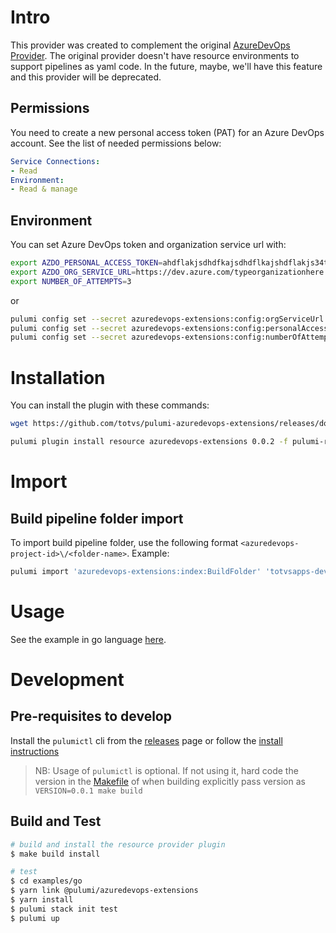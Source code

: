 # Intro
This provider was created to complement the original [AzureDevOps Provider](https://www.pulumi.com/registry/packages/azuredevops). The original provider doesn't have resource environments to support pipelines as yaml code. In the future, maybe, we'll have this feature and this provider will be deprecated.

## Permissions

You need to create a new personal access token (PAT) for an Azure DevOps account. See the list of needed permissions below:

```yaml
Service Connections:
- Read
Environment:
- Read & manage
```

## Environment

You can set Azure DevOps token and organization service url with:

```sh
export AZDO_PERSONAL_ACCESS_TOKEN=ahdflakjsdhdfkajsdhdflkajshdflakjs34t9813h4v134ht3i4
export AZDO_ORG_SERVICE_URL=https://dev.azure.com/typeorganizationhere
export NUMBER_OF_ATTEMPTS=3
```
or
```sh
pulumi config set --secret azuredevops-extensions:config:orgServiceUrl https://dev.azure.com/typeorganizationhere
pulumi config set --secret azuredevops-extensions:config:personalAccessToken ahdflakjsdhdfkajsdhdflkajshdflakjs34t9813h4v134ht3i4
pulumi config set --secret azuredevops-extensions:config:numberOfAttempts 3
```

# Installation

You can install the plugin with these commands:

```bash
wget https://github.com/totvs/pulumi-azuredevops-extensions/releases/download/v0.0.2-alpha.1636747691%2Bbb5b83c8/pulumi-resource-azuredevops-extensions-v0.0.2-alpha.1636747691+bb5b83c8-linux-amd64.tar.gz

pulumi plugin install resource azuredevops-extensions 0.0.2 -f pulumi-resource-azuredevops-extensions-v0.0.2-alpha.1636747691+bb5b83c8-linux-amd64.tar.gz
```

# Import

## Build pipeline folder import
To import build pipeline folder, use the following format ```<azuredevops-project-id>\/<folder-name>```. Example:


```sh
pulumi import 'azuredevops-extensions:index:BuildFolder' 'totvsapps-dev-folder' '5687c295-d324-41c7-a430-5a50f190a0c1\/totvsapps-dev'
```

# Usage
See the example in go language [here](https://github.com/totvs/pulumi-azuredevops-extensions/tree/master/examples/go).

# Development
## Pre-requisites to develop

Install the `pulumictl` cli from the [releases](https://github.com/pulumi/pulumictl/releases) page or follow the [install instructions](https://github.com/pulumi/pulumictl#installation)

> NB: Usage of `pulumictl` is optional. If not using it, hard code the version in the [Makefile](Makefile) of when building explicitly pass version as `VERSION=0.0.1 make build`

## Build and Test

```bash
# build and install the resource provider plugin
$ make build install

# test
$ cd examples/go
$ yarn link @pulumi/azuredevops-extensions
$ yarn install
$ pulumi stack init test
$ pulumi up
```